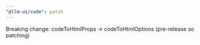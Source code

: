 ```yaml
---
"@llm-ui/code": patch
---
```


Breaking change: codeToHtmlProps -> codeToHtmlOptions (pre-release so patching)
